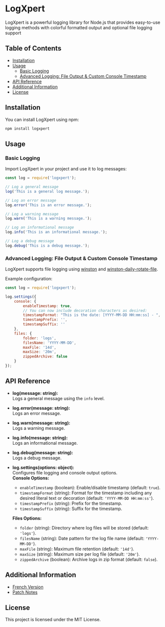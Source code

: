 # LogXpert

LogXpert is a powerful logging library for Node.js that provides easy-to-use logging methods with colorful formatted output and optional file logging support

## Table of Contents
- [Installation](#installation)
- [Usage](#usage)
  - [Basic Logging](#basic-logging)
  - [Advanced Logging: File Output & Custom Console Timestamp](#advanced-logging-file-output--custom-console-timestamp)
- [API Reference](#api-reference)
- [Additional Information](#additional-information)
- [License](#license)

## Installation

You can install LogXpert using npm:

```sh
npm install logxpert
```

## Usage

### Basic Logging

Import LogXpert in your project and use it to log messages:

```js
const log = require('logxpert');

// Log a general message
log('This is a general log message.');

// Log an error message
log.error('This is an error message.');

// Log a warning message
log.warn('This is a warning message.');

// Log an informational message
log.info('This is an informational message.');

// Log a debug message
log.debug('This is a debug message.');
```

### Advanced Logging: File Output & Custom Console Timestamp

LogXpert supports file logging using [winston](https://github.com/winstonjs/winston) and [winston-daily-rotate-file](https://github.com/winstonjs/winston-daily-rotate-file).

Example configuration:

```js
const log = require('logxpert');

log.settings({ 
    console: { 
        enableTimestamp: true,
        // You can now include decoration characters as desired:
        timestampFormat: "This is the date: [YYYY-MM-DD HH:mm:ss] - ",
        timestampPrefix: '',
        timestampSuffix: ''
    },
    files: { 
        folder: 'logs', 
        filesName: 'YYYY-MM-DD', 
        maxFile: '14d', 
        maxSize: '20m', 
        zippedArchive: false
    }
});
```

## API Reference

- **log(message: string):**  
  Logs a general message using the `info` level.

- **log.error(message: string):**  
  Logs an error message.

- **log.warn(message: string):**  
  Logs a warning message.

- **log.info(message: string):**  
  Logs an informational message.

- **log.debug(message: string):**  
  Logs a debug message.

- **log.settings(options: object):**  
  Configures file logging and console output options.  
  **Console Options:**
  - `enableTimestamp` (boolean): Enable/disable timestamp (default: `true`).
  - `timestampFormat` (string): Format for the timestamp including any desired literal text or decoration (default: `'YYYY-MM-DD HH:mm:ss'`).
  - `timestampPrefix` (string): Prefix for the timestamp.
  - `timestampSuffix` (string): Suffix for the timestamp.
  
  **Files Options:**
  - `folder` (string): Directory where log files will be stored (default: `'logs'`).
  - `filesName` (string): Date pattern for the log file name (default: `'YYYY-MM-DD'`).
  - `maxFile` (string): Maximum file retention (default: `'14d'`).
  - `maxSize` (string): Maximum size per log file (default: `'20m'`).
  - `zippedArchive` (boolean): Archive logs in zip format (default: `false`).

## Additional Information

- [French Version](./README.fr.md)
- [Patch Notes](./PATCHNOTE.md)

## License

This project is licensed under the MIT License.